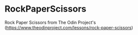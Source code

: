 # RockPaperScissors
Rock Paper Scissors from The Odin Project's (https://www.theodinproject.com/lessons/rock-paper-scissors)
